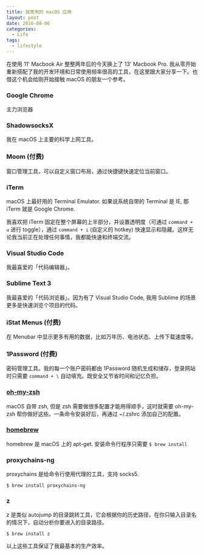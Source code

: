 ```yaml
---
title: 我常用的 macOS 应用
layout: post
date: 2016-08-06
categories:
  - Life
tags:
  - lifestyle
---
```


在使用 11' Macbook Air 整整两年后的今天换上了 13' Macbook Pro. 我从零开始重新搭配了我的开发环境和日常使用频率很高的工具，在这里跟大家分享一下。也借这个机会给刚开始接触 macOS 的朋友一个参考。

### Google Chrome

主力浏览器

### ShadowsocksX

我在 macOS 上主要的科学上网工具。

### Moom (付费)

窗口管理工具，可以自定义窗口布局，通过快捷键快速定位当前窗口。

### iTerm

macOS 上最好用的 Terminal Emulator. 如果说系统自带的 Terminal 是 IE, 那 iTerm 就是 Google Chrome.

我喜欢把 iTerm 固定在整个屏幕的上半部分，并设置透明度（可通过 `command + u` 进行 toggle），通过 `command + i` (自定义的 hotkey) 快速显示和隐藏。这样无论我当前正在处理任何事情，我都能快速和终端交流。

### Visual Studio Code

我最喜爱的「代码编辑器」。

### Sublime Text 3

我最喜爱的「代码浏览器」。因为有了 Visual Studio Code, 我用 Sublime 的场景更多是快速浏览个项目的代码。 

### iStat Menus (付费)

在 Menubar 中显示更多有用的数据，比如万年历、电池状态、上传下载速度等。

### 1Password (付费)

密码管理工具。我的每一个账户密码都由 1Password 随机生成和储存，登录网站时只需要 `command + \` 自动填充。既安全又节省时间和记忆负担。

### [oh-my-zsh](https://github.com/robbyrussell/oh-my-zsh)

macOS 自带 zsh, 但是 zsh 需要做很多配置才能用得顺手，这时就需要 oh-my-zsh 帮你做好这些。一条命令安装好后，再通过 ~/.zshrc 添加自己的配置。

### [homebrew](http://brew.sh/)

homebrew 是 macOS 上的 apt-get. 安装命令行程序只需要 `$ brew install`

### proxychains-ng

proxychains 是给命令行使用代理的工具，支持 socks5.

`$ brew install proxychains-ng`

### z

z 是类似 autojump 的目录跳转工具，它会根据你的历史路径，在你只输入目录名的情况下，自动分析你要进入的目录路径。

`$ brew install z`

以上这些工具保证了我最基本的生产效率。